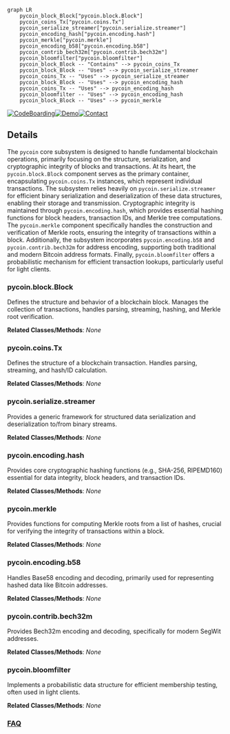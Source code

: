```mermaid
graph LR
    pycoin_block_Block["pycoin.block.Block"]
    pycoin_coins_Tx["pycoin.coins.Tx"]
    pycoin_serialize_streamer["pycoin.serialize.streamer"]
    pycoin_encoding_hash["pycoin.encoding.hash"]
    pycoin_merkle["pycoin.merkle"]
    pycoin_encoding_b58["pycoin.encoding.b58"]
    pycoin_contrib_bech32m["pycoin.contrib.bech32m"]
    pycoin_bloomfilter["pycoin.bloomfilter"]
    pycoin_block_Block -- "Contains" --> pycoin_coins_Tx
    pycoin_block_Block -- "Uses" --> pycoin_serialize_streamer
    pycoin_coins_Tx -- "Uses" --> pycoin_serialize_streamer
    pycoin_block_Block -- "Uses" --> pycoin_encoding_hash
    pycoin_coins_Tx -- "Uses" --> pycoin_encoding_hash
    pycoin_bloomfilter -- "Uses" --> pycoin_encoding_hash
    pycoin_block_Block -- "Uses" --> pycoin_merkle
```

[![CodeBoarding](https://img.shields.io/badge/Generated%20by-CodeBoarding-9cf?style=flat-square)](https://github.com/CodeBoarding/GeneratedOnBoardings)[![Demo](https://img.shields.io/badge/Try%20our-Demo-blue?style=flat-square)](https://www.codeboarding.org/demo)[![Contact](https://img.shields.io/badge/Contact%20us%20-%20contact@codeboarding.org-lightgrey?style=flat-square)](mailto:contact@codeboarding.org)

## Details

The `pycoin` core subsystem is designed to handle fundamental blockchain operations, primarily focusing on the structure, serialization, and cryptographic integrity of blocks and transactions. At its heart, the `pycoin.block.Block` component serves as the primary container, encapsulating `pycoin.coins.Tx` instances, which represent individual transactions. The subsystem relies heavily on `pycoin.serialize.streamer` for efficient binary serialization and deserialization of these data structures, enabling their storage and transmission. Cryptographic integrity is maintained through `pycoin.encoding.hash`, which provides essential hashing functions for block headers, transaction IDs, and Merkle tree computations. The `pycoin.merkle` component specifically handles the construction and verification of Merkle roots, ensuring the integrity of transactions within a block. Additionally, the subsystem incorporates `pycoin.encoding.b58` and `pycoin.contrib.bech32m` for address encoding, supporting both traditional and modern Bitcoin address formats. Finally, `pycoin.bloomfilter` offers a probabilistic mechanism for efficient transaction lookups, particularly useful for light clients.

### pycoin.block.Block
Defines the structure and behavior of a blockchain block. Manages the collection of transactions, handles parsing, streaming, hashing, and Merkle root verification.


**Related Classes/Methods**: _None_

### pycoin.coins.Tx
Defines the structure of a blockchain transaction. Handles parsing, streaming, and hash/ID calculation.


**Related Classes/Methods**: _None_

### pycoin.serialize.streamer
Provides a generic framework for structured data serialization and deserialization to/from binary streams.


**Related Classes/Methods**: _None_

### pycoin.encoding.hash
Provides core cryptographic hashing functions (e.g., SHA-256, RIPEMD160) essential for data integrity, block headers, and transaction IDs.


**Related Classes/Methods**: _None_

### pycoin.merkle
Provides functions for computing Merkle roots from a list of hashes, crucial for verifying the integrity of transactions within a block.


**Related Classes/Methods**: _None_

### pycoin.encoding.b58
Handles Base58 encoding and decoding, primarily used for representing hashed data like Bitcoin addresses.


**Related Classes/Methods**: _None_

### pycoin.contrib.bech32m
Provides Bech32m encoding and decoding, specifically for modern SegWit addresses.


**Related Classes/Methods**: _None_

### pycoin.bloomfilter
Implements a probabilistic data structure for efficient membership testing, often used in light clients.


**Related Classes/Methods**: _None_



### [FAQ](https://github.com/CodeBoarding/GeneratedOnBoardings/tree/main?tab=readme-ov-file#faq)